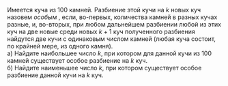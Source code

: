 Имеется куча из 100 камней. Разбиение этой кучи на $k$ новых куч 
назовем  <i> особым </i> , если, во-первых, количества камней в разных кучах 
разные, и, во-вторых, при любом дальнейшем разбиении любой из этих куч 
на две новые среди новых $k+1$ куч полученного разбиения найдутся две кучи 
с одинаковым числом камней (любая куча состоит, по крайней мере, из одного 
камня).
<br>
а) Найдите наибольшее число $k$, при котором для данной кучи из 100 камней 
существует особое разбиение на $k$ куч.
<br>
б) Найдите наименьшее число $k$, при котором существует особое разбиение 
данной кучи на $k$ куч.